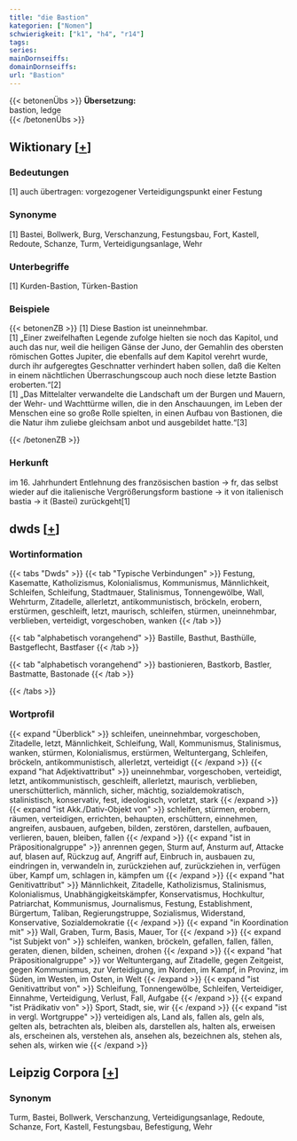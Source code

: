 ```yaml
---
title: "die Bastion"
kategorien: ["Nomen"]
schwierigkeit: ["k1", "h4", "r14"]
tags:
series:
mainDornseiffs:
domainDornseiffs:
url: "Bastion"
---
```


{{< betonenÜbs >}}
**Übersetzung:**  
bastion, ledge  
{{< /betonenÜbs >}}

## Wiktionary [[+](https://de.wiktionary.org/wiki/Bastion)]

### Bedeutungen
[1] auch übertragen: vorgezogener Verteidigungspunkt einer Festung  

### Synonyme
[1] Bastei, Bollwerk, Burg, Verschanzung, Festungsbau, Fort, Kastell, Redoute, Schanze, Turm, Verteidigungsanlage, Wehr  

### Unterbegriffe
[1] Kurden-Bastion, Türken-Bastion  

### Beispiele
{{< betonenZB >}}
[1] Diese Bastion ist uneinnehmbar.  
[1] „Einer zweifelhaften Legende zufolge hielten sie noch das Kapitol, und auch das nur, weil die heiligen Gänse der Juno, der Gemahlin des obersten römischen Gottes Jupiter, die ebenfalls auf dem Kapitol verehrt wurde, durch ihr aufgeregtes Geschnatter verhindert haben sollen, daß die Kelten in einem nächtlichen Überraschungscoup auch noch diese letzte Bastion eroberten.“[2]  
[1] „Das Mittelalter verwandelte die Landschaft um der Burgen und Mauern, der Wehr- und Wachttürme willen, die in den Anschauungen, im Leben der Menschen eine so große Rolle spielten, in einen Aufbau von Bastionen, die die Natur ihm zuliebe gleichsam anbot und ausgebildet hatte.“[3]  

{{< /betonenZB >}}
### Herkunft
im 16. Jahrhundert Entlehnung des französischen bastion → fr, das selbst wieder auf die italienische Vergrößerungsform bastione → it von italienisch bastia → it (Bastei) zurückgeht[1]  



## dwds [[+](https://www.dwds.de/wb/Bastion)]

### Wortinformation
{{< tabs "Dwds" >}}
{{< tab "Typische Verbindungen" >}}
Festung, Kasematte, Katholizismus, Kolonialismus, Kommunismus, Männlichkeit, Schleifen, Schleifung, Stadtmauer, Stalinismus, Tonnengewölbe, Wall, Wehrturm, Zitadelle, allerletzt, antikommunistisch, bröckeln, erobern, erstürmen, geschleift, letzt, maurisch, schleifen, stürmen, uneinnehmbar, verblieben, verteidigt, vorgeschoben, wanken
{{< /tab >}}

{{< tab "alphabetisch vorangehend" >}}
Bastille, Basthut, Basthülle, Bastgeflecht, Bastfaser
{{< /tab >}}

{{< tab "alphabetisch vorangehend" >}}
bastionieren, Bastkorb, Bastler, Bastmatte, Bastonade
{{< /tab >}}

{{< /tabs >}}

### Wortprofil
{{< expand "Überblick" >}} schleifen, uneinnehmbar, vorgeschoben, Zitadelle, letzt, Männlichkeit, Schleifung, Wall, Kommunismus, Stalinismus, wanken, stürmen, Kolonialismus, erstürmen, Weltuntergang, Schleifen, bröckeln, antikommunistisch, allerletzt, verteidigt {{< /expand >}}
{{< expand "hat Adjektivattribut" >}} uneinnehmbar, vorgeschoben, verteidigt, letzt, antikommunistisch, geschleift, allerletzt, maurisch, verblieben, unerschütterlich, männlich, sicher, mächtig, sozialdemokratisch, stalinistisch, konservativ, fest, ideologisch, vorletzt, stark {{< /expand >}}
{{< expand "ist Akk./Dativ-Objekt von" >}} schleifen, stürmen, erobern, räumen, verteidigen, errichten, behaupten, erschüttern, einnehmen, angreifen, ausbauen, aufgeben, bilden, zerstören, darstellen, aufbauen, verlieren, bauen, bleiben, fallen {{< /expand >}}
{{< expand "ist in Präpositionalgruppe" >}} anrennen gegen, Sturm auf, Ansturm auf, Attacke auf, blasen auf, Rückzug auf, Angriff auf, Einbruch in, ausbauen zu, eindringen in, verwandeln in, zurückziehen auf, zurückziehen in, verfügen über, Kampf um, schlagen in, kämpfen um {{< /expand >}}
{{< expand "hat Genitivattribut" >}} Männlichkeit, Zitadelle, Katholizismus, Stalinismus, Kolonialismus, Unabhängigkeitskämpfer, Konservatismus, Hochkultur, Patriarchat, Kommunismus, Journalismus, Festung, Establishment, Bürgertum, Taliban, Regierungstruppe, Sozialismus, Widerstand, Konservative, Sozialdemokratie {{< /expand >}}
{{< expand "in Koordination mit" >}} Wall, Graben, Turm, Basis, Mauer, Tor {{< /expand >}}
{{< expand "ist Subjekt von" >}} schleifen, wanken, bröckeln, gefallen, fallen, fällen, geraten, dienen, bilden, scheinen, drohen {{< /expand >}}
{{< expand "hat Präpositionalgruppe" >}} vor Weltuntergang, auf Zitadelle, gegen Zeitgeist, gegen Kommunismus, zur Verteidigung, im Norden, im Kampf, in Provinz, im Süden, im Westen, im Osten, in Welt {{< /expand >}}
{{< expand "ist Genitivattribut von" >}} Schleifung, Tonnengewölbe, Schleifen, Verteidiger, Einnahme, Verteidigung, Verlust, Fall, Aufgabe {{< /expand >}}
{{< expand "ist Prädikativ von" >}} Sport, Stadt, sie, wir {{< /expand >}}
{{< expand "ist in vergl. Wortgruppe" >}} verteidigen als, Land als, fallen als, geln als, gelten als, betrachten als, bleiben als, darstellen als, halten als, erweisen als, erscheinen als, verstehen als, ansehen als, bezeichnen als, stehen als, sehen als, wirken wie {{< /expand >}}

## Leipzig Corpora [[+](https://corpora.uni-leipzig.de/en/res?word=Bastion&corpusId=deu_newscrawl-public_2018)]


### Synonym
Turm, Bastei, Bollwerk, Verschanzung, Verteidigungsanlage, Redoute, Schanze, Fort, Kastell, Festungsbau, Befestigung, Wehr

